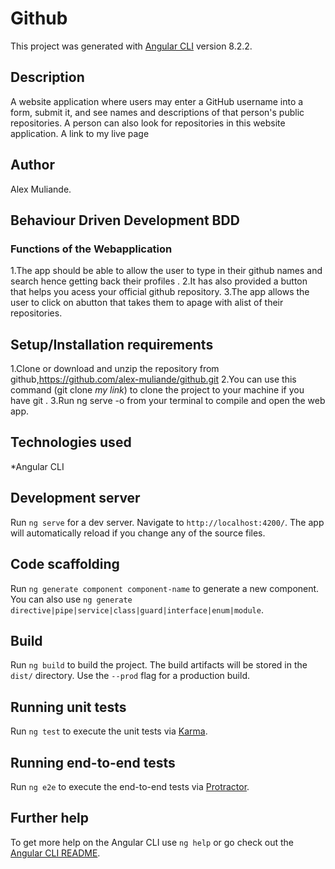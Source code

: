 # Github

This project was generated with [Angular CLI](https://github.com/angular/angular-cli) version 8.2.2.

## Description
A website application where users may enter a GitHub username into a form, submit it, and see names and descriptions of that person's public repositories. A person can also look for repositories in this website application.
A link to my live page 

## Author
Alex Muliande.
## Behaviour Driven Development BDD 
### Functions of the Webapplication
1.The app should be able to allow the user to type in their github names and search hence getting back their profiles .
2.It has also provided a button that helps you acess your official github repository.
3.The app allows the user to click on abutton that takes them to apage with alist of their repositories.

## Setup/Installation requirements
1.Clone or download and unzip the repository from github,https://github.com/alex-muliande/github.git
2.You can use this command (git clone *my link*) to clone the project to your machine if you have git .
3.Run ng serve -o from your terminal to compile and open the web app.


## Technologies used
*Angular CLI


## Development server

Run `ng serve` for a dev server. Navigate to `http://localhost:4200/`. The app will automatically reload if you change any of the source files.

## Code scaffolding

Run `ng generate component component-name` to generate a new component. You can also use `ng generate directive|pipe|service|class|guard|interface|enum|module`.

## Build

Run `ng build` to build the project. The build artifacts will be stored in the `dist/` directory. Use the `--prod` flag for a production build.

## Running unit tests

Run `ng test` to execute the unit tests via [Karma](https://karma-runner.github.io).

## Running end-to-end tests

Run `ng e2e` to execute the end-to-end tests via [Protractor](http://www.protractortest.org/).

## Further help

To get more help on the Angular CLI use `ng help` or go check out the [Angular CLI README](https://github.com/angular/angular-cli/blob/master/README.md).
